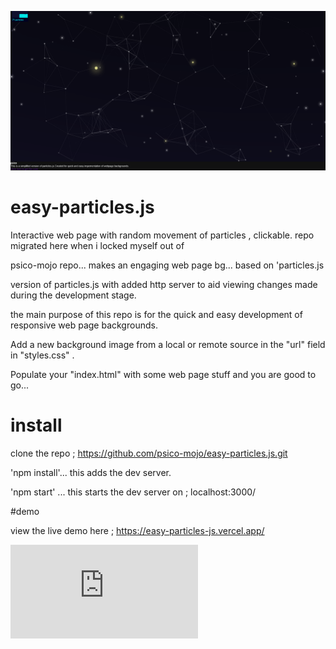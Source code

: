 ![subatomic](particles.png)  


  
    
    
  
  
    
    
    
  




# easy-particles.js


Interactive web page with random movement of particles , clickable. repo migrated here when i locked myself out of 

psico-mojo repo... makes an engaging web page bg... based on 'particles.js

version of particles.js with added http server to aid viewing changes made during the development stage.

the main purpose of this repo is for the quick and easy development of responsive web page backgrounds.

Add a new background image from a local or remote source in the "url" field in "styles.css" .

Populate your "index.html" with some web page stuff and you are good to go...

# install

clone the repo ; https://github.com/psico-mojo/easy-particles.js.git

'npm install'...           this adds the dev server.

'npm start' ...             this starts the dev server on ;  localhost:3000/ 

#demo

view the live demo here ; https://easy-particles-js.vercel.app/

<iframe src="https://easy-particles-js.vercel.app/" frameborder="0"></iframe>
